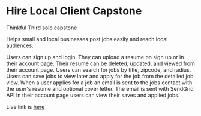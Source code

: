 # Hire Local Client Capstone
Thinkful Third solo capstone

Helps small and local businesses post jobs easily and reach local audiences. 

Users can sign up and login. They can upload a resume on sign up or in their account page. Their resume can be deleted, updated, and viewed from their account page.
Users can search for jobs by title, zipcode, and radius. Users can save jobs to view later and apply for the job from the detailed job view. 
When a user applies for a job an email is sent to the jobs contact with the user's resume and optional cover letter. The email is sent with SendGrid API
In their account page users can view their saves and applied jobs. 

Live link is [here](https://hire-local-client.vercel.app/register)